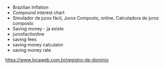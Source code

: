 - Brazilian Inflation 
- Compound interest chart
- Simulador de juros fácil, Juros Composto, online, Calculadora de juros composto
- Saving money - ja existe
- jurosfacilonline
- saving fees
- saving money calculator
- saving money rate

https://www.locaweb.com.br/registro-de-dominio